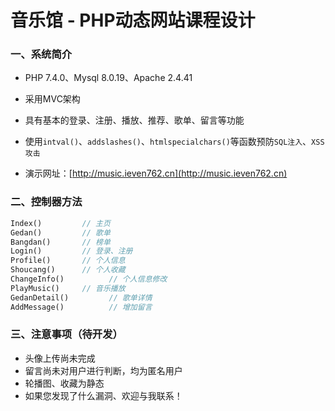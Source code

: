 # 音乐馆 - PHP动态网站课程设计
### 一、系统简介

* PHP 7.4.0、Mysql 8.0.19、Apache 2.4.41

* 采用MVC架构
* 具有基本的登录、注册、播放、推荐、歌单、留言等功能
* 使用`intval()`、`addslashes()`、`htmlspecialchars()`等函数预防`SQL注入`、`XSS攻击`
* 演示网址：[http://music.ieven762.cn](http://music.ieven762.cn)

### 二、控制器方法

```php
Index()			// 主页
Gedan()			// 歌单
Bangdan()		// 榜单
Login()			// 登录、注册
Profile()		// 个人信息
Shoucang()		// 个人收藏
ChangeInfo()	      // 个人信息修改
PlayMusic()		// 音乐播放
GedanDetail()	      // 歌单详情
AddMessage()	      // 增加留言
```

### 三、注意事项（待开发）

* 头像上传尚未完成
* 留言尚未对用户进行判断，均为匿名用户
* 轮播图、收藏为静态
* 如果您发现了什么漏洞、欢迎与我联系！

